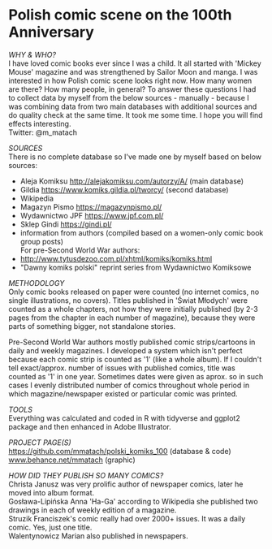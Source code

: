 # Polish comic scene on the 100th Anniversary

*WHY & WHO?*
<br>I have loved comic books ever since I was a child. It all started with 'Mickey Mouse' magazine and was strengthened by Sailor Moon and manga. I was interested in how Polish comic scene looks right now. How many women are there? How many people, in general? To answer these questions I had to collect data by myself from the below sources - manually - because I was combining data from two main databases with additional sources and do quality check at the same time. It took me some time. I hope you will find effects interesting.
<br>Twitter: @m_matach 

*SOURCES*
<br>There is no complete database so I've made one by myself based on below sources:
- Aleja Komiksu http://alejakomiksu.com/autorzy/A/ (main database)
- Gildia https://www.komiks.gildia.pl/tworcy/ (second database)
- Wikipedia
- Magazyn Pismo https://magazynpismo.pl/
- Wydawnictwo JPF https://www.jpf.com.pl/
- Sklep Gindi https://gindi.pl/
- information from authors (compiled based on a women-only comic book group posts)
<br>For pre-Second World War authors:
- http://www.tytusdezoo.com.pl/xhtml/komiks/komiks.html
- "Dawny komiks polski" reprint series from Wydawnictwo Komiksowe

*METHODOLOGY*
<br>Only comic books released on paper were counted (no internet comics, no single illustrations, no covers). Titles published in 'Świat Młodych' were counted as a whole chapters, not how they were initially published (by 2-3 pages from the chapter in each number of magazine), because they were parts of something bigger, not standalone stories.

Pre-Second World War authors mostly published comic strips/cartoons in daily and weekly magazines. I developed a system which isn't perfect because each comic strip is counted as '1' (like a whole album).
If I couldn't tell exact/approx. number of issues with published comics, title was counted as '1' in one year. Sometimes dates were given as aprox. so in such cases I evenly distributed number of comics throughout whole period in which magazine/newspaper existed or particular comic was printed.


*TOOLS*
<br>Everything was calculated and coded in R with tidyverse and ggplot2 package and then enhanced in Adobe Illustrator.

*PROJECT PAGE(S)*
<br> https://github.com/mmatach/polski_komiks_100 (database & code)
<br>www.behance.net/mmatach (graphic)

*HOW DID THEY PUBLISH SO MANY COMICS?*
<br>Christa Janusz was very prolific author of newspaper comics, later he moved into album format.
<br>Gosława-Lipińska Anna 'Ha-Ga'  according to Wikipedia she published two drawings in each of weekly edition of a magazine.
<br>Struzik Franciszek's comic really had over 2000+ issues. It was a daily comic. Yes, just one title.
<br>Walentynowicz Marian also published in newspapers.


